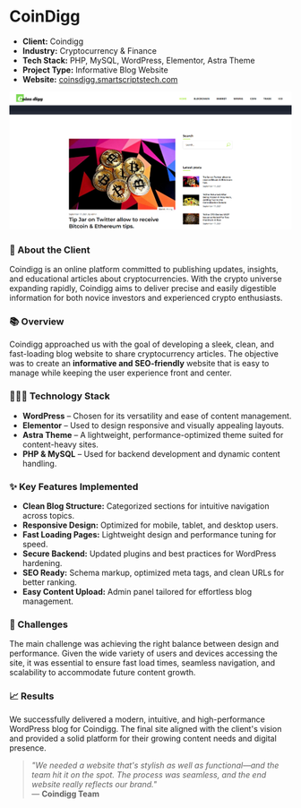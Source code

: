# CoinDigg


- **Client:** Coindigg
- **Industry:** Cryptocurrency & Finance
- **Tech Stack:** PHP, MySQL, WordPress, Elementor, Astra Theme
- **Project Type:** Informative Blog Website
- **Website:** [coinsdigg.smartscriptstech.com](https://coinsdigg.smartscriptstech.com/)


![Coindigg Homepage](CoinDigg.png)


### 🏢 About the Client

Coindigg is an online platform committed to publishing updates, insights, and educational articles about cryptocurrencies. With the crypto universe expanding rapidly, Coindigg aims to deliver precise and easily digestible information for both novice investors and experienced crypto enthusiasts.

### 📚  Overview

Coindigg approached us with the goal of developing a sleek, clean, and fast-loading blog website to share cryptocurrency articles. The objective was to create an **informative and SEO-friendly** website that is easy to manage while keeping the user experience front and center.

### 🧑🏻‍💻 Technology Stack

- **WordPress** – Chosen for its versatility and ease of content management.
- **Elementor** – Used to design responsive and visually appealing layouts.
- **Astra Theme** – A lightweight, performance-optimized theme suited for content-heavy sites.
- **PHP & MySQL** – Used for backend development and dynamic content handling.

###  ✨ Key Features Implemented

- **Clean Blog Structure:** Categorized sections for intuitive navigation across topics.
- **Responsive Design:** Optimized for mobile, tablet, and desktop users.
- **Fast Loading Pages:** Lightweight design and performance tuning for speed.
- **Secure Backend:** Updated plugins and best practices for WordPress hardening.
- **SEO Ready:** Schema markup, optimized meta tags, and clean URLs for better ranking.
- **Easy Content Upload:** Admin panel tailored for effortless blog management.

### 🚧 Challenges

The main challenge was achieving the right balance between design and performance. Given the wide variety of users and devices accessing the site, it was essential to ensure fast load times, seamless navigation, and scalability to accommodate future content growth.

### 📈 Results  

We successfully delivered a modern, intuitive, and high-performance WordPress blog for Coindigg. The final site aligned with the client's vision and provided a solid platform for their growing content needs and digital presence.

> _"We needed a website that's stylish as well as functional—and the team hit it on the spot. The process was seamless, and the end website really reflects our brand."_  
> — **Coindigg Team**

